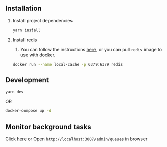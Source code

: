 ## Installation

1. Install project dependencies

    ```bash
    yarn install
    ```

2. Install redis

    1. You can follow the instructions [here](https://redis.io/docs/getting-started/installation/), or you can pull `redis` image to use with docker.

    ```bash
    docker run --name local-cache -p 6379:6379 redis
    ```

## Development

```bash
yarn dev
```

OR

```bash
docker-compose up -d
```

## Monitor background tasks

Click [here](http://localhost:3007/admin/queues) or Open `http://localhost:3007/admin/queues` in browser

